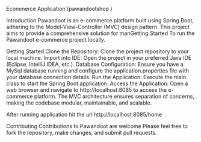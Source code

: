 Ecommerce Application (pawandootshop ) 

Introduction
Pawandoot is an e-commerce platform built using Spring Boot, adhering to the Model-View-Controller (MVC) design pattern. 
This project aims to provide a comprehensive solution for manGetting Started
To run the Pawandoot e-commerce project locally.

Getting Started 
Clone the Repository: Clone the project repository to your local machine.
Import into IDE: Open the project in your preferred Java IDE (Eclipse, IntelliJ IDEA, etc.).
Database Configuration: Ensure you have a MySql database running and configure the application.properties file with your database connection details.
Run the Application: Execute the main class to start the Spring Boot application.
Access the Application: Open a web browser and navigate to http://localhost:8085 to access the e-commerce platform.
The MVC architecture ensures separation of concerns, making the codebase modular, maintainable, and scalable.

After running application hit the url  http://localhost:8085/home


Contributing
Contributions to Pawandoot are welcome Please feel free to fork the repository, make changes, and submit pull requests.
